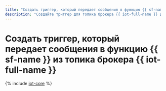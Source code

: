 ```yaml
---
title: "Создать триггер, который передает сообщения в функцию {{ sf-name }} из топика брокера {{ iot-full-name }}"
description: "Создайте триггер для топика брокера {{ iot-full-name }} для обработки копии сообщений в функции {{ sf-name }}."
---
```


# Создать триггер, который передает сообщения в функцию {{ sf-name }} из топика брокера {{ iot-full-name }}

{% include [iot-core](../../../_includes/functions/iot-core-trigger-broker-create.md) %}
